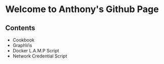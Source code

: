 # Welcome to Anthony's Github Page

## Contents

- Cookbook
- GraphVis
- Docker L.A.M.P Script
- Network Credential Script